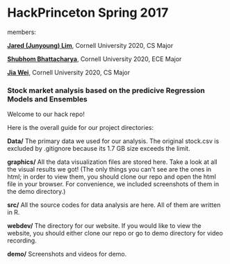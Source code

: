 # HackPrinceton Spring 2017

members:

**[Jared (Junyoung) Lim](https://github.com/JunyoungLim/)**, Cornell University 2020, CS Major

**[Shubhom Bhattacharya](https://github.com/Shubhomb/)**, Cornell University 2020, ECE Major

**[Jia Wei](https://github.com/jiaw22/)**, Cornell University 2020, CS Major

### Stock market analysis based on the predicive Regression Models and Ensembles

Welcome to our hack repo!

Here is the overall guide for our project directories:

**Data/** The primary data we used for our analysis. The original stock.csv is excluded by .gitignore because its 1.7 GB size exceeds the limit.

**graphics/** All the data visualization files are stored here. Take a look at all the visual results we got! (The only things you can't see are the ones in html; in order to view them, you should clone our repo and open the html file in your browser. For convenience, we included screenshots of them in the demo directory.)

**src/** All the source codes for data analysis are here. All of them are written in R.

**webdev/** The directory for our website. If you would like to view the website, you should either clone our repo or go to demo directory for video recording.

**demo/** Screenshots and videos for demo.

